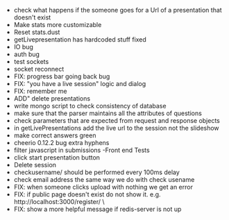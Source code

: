 - check what happens if the someone goes for a Url of a presentation that doesn't exist
- Make stats more customizable
- Reset stats.dust
- getLivepresentation has hardcoded stuff fixed
- IO bug
- auth bug
- test sockets
- socket reconnect
- FIX: progress bar going back bug
- FIX: "you have a live session" logic and dialog
- FIX: remember me
- ADD" delete presentations
- write mongo script to check consistency of database
- make sure that the parser maintains all the attributes of questions
- check parameters that are expected from request and response objects
- in getLivePresentations add the live url to the session not the slideshow
- make correct answers green
- cheerio 0.12.2 bug extra hyphens
- filter javascript in submissions
-Front end Tests
 - click start presentation button
 - Delete session
 - checkusername/ should be performed every 100ms delay
 - check email address the same way we do with check usename
 - FIX: when someone clicks upload with nothing we get an error
 - FIX: if public page doesn't exist do not show it. e.g. http://localhost:3000/register/ \
 - FIX: show a more helpful message if redis-server is not up
